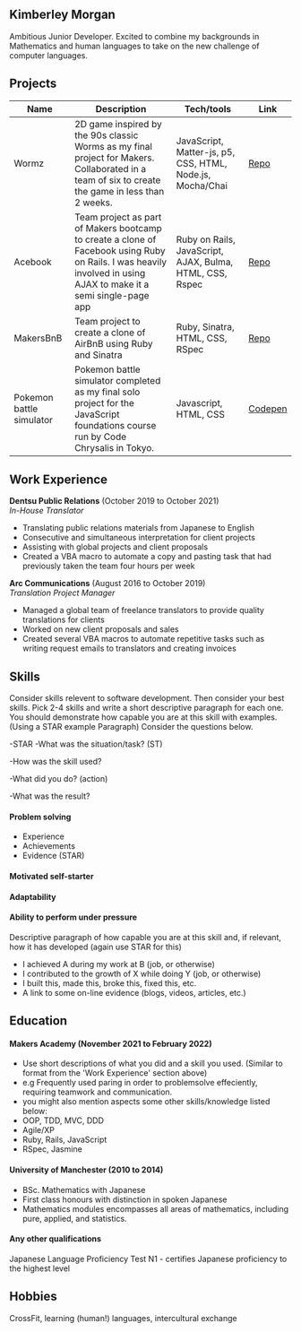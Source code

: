 ## Kimberley Morgan

Ambitious Junior Developer. Excited to combine my backgrounds in Mathematics and human languages to take on the new challenge of computer languages.

## Projects

| Name                         | Description       | Tech/tools        | Link |
| ---------------------------- | ----------------- | ----------------- | ----------------- |
| Wormz | 2D game inspired by the 90s classic Worms as my final project for Makers. Collaborated in a team of six to create the game in less than 2 weeks. | JavaScript, Matter-js, p5, CSS, HTML, Node.js, Mocha/Chai | [Repo](https://github.com/kim-morgan/wormz) |
| Acebook | Team project as part of Makers bootcamp to create a clone of Facebook using Ruby on Rails. I was heavily involved in using AJAX to make it a semi single-page app | Ruby on Rails, JavaScript, AJAX, Bulma, HTML, CSS, Rspec |[Repo](https://github.com/kim-morgan/acebook-on-the-rails) |
| MakersBnB| Team project to create a clone of AirBnB using Ruby and Sinatra | Ruby, Sinatra, HTML, CSS, RSpec| [Repo](https://github.com/kim-morgan/acebook-on-the-rails) |
| Pokemon battle simulator     | Pokemon battle simulator completed as my final solo project for the JavaScript foundations course run by Code Chrysalis in Tokyo.  | Javascript, HTML, CSS | [Codepen](https://codepen.io/kmorgan135/full/QWKKgZB) |

## Work Experience

**Dentsu Public Relations** (October 2019 to October 2021)  
_In-House Translator_

- Translating public relations materials from Japanese to English
- Consecutive and simultaneous interpretation for client projects
- Assisting with global projects and client proposals
- Created a VBA macro to automate a copy and pasting task that had previously taken the team four hours per week

**Arc Communications** (August 2016 to October 2019)  
_Translation Project Manager_

- Managed a global team of freelance translators to provide quality translations for clients
- Worked on new client proposals and sales
- Created several VBA macros to automate repetitive tasks such as writing request emails to translators and creating invoices

## Skills

Consider skills relevent to software development. Then consider your best skills. Pick 2-4 skills and write a short descriptive paragraph for each one. You should demonstrate how capable you are at this skill with examples.
(Using a STAR example Paragraph) Consider the questions below.

-STAR
-What was the situation/task? (ST)

-How was the skill used?

-What did you do? (action)

-What was the result?


#### Problem solving

- Experience
- Achievements
- Evidence (STAR)

#### Motivated self-starter

#### Adaptability

#### Ability to perform under pressure

Descriptive paragraph of how capable you are at this skill and, if relevant, how it has developed (again use STAR for this)

- I achieved A during my work at B (job, or otherwise)
- I contributed to the growth of X while doing Y (job, or otherwise)
- I built this, made this, broke this, fixed this, etc.
- A link to some on-line evidence (blogs, videos, articles, etc.)

## Education

#### Makers Academy (November 2021 to February 2022)
- Use short descriptions of what you did and a skill you used. (Similar to format from the 'Work Experience' section above)
- e.g Frequently used paring in order to problemsolve effeciently, requiring teamwork and communication.
- you might also mention aspects some other skills/knowledge listed below: 
- OOP, TDD, MVC, DDD
- Agile/XP
- Ruby, Rails, JavaScript
- RSpec, Jasmine

#### University of Manchester (2010 to 2014)

- BSc. Mathematics with Japanese
- First class honours with distinction in spoken Japanese
- Mathematics modules encompasses all areas of mathematics, including pure, applied, and statistics.

#### Any other qualifications

Japanese Language Proficiency Test N1 - certifies Japanese proficiency to the highest level

## Hobbies

CrossFit, learning (human!) languages, intercultural exchange
